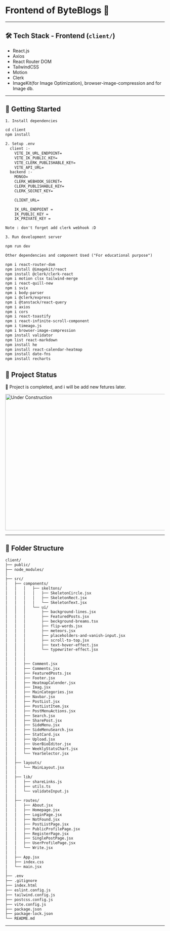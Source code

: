# Frontend of ByteBlogs 🎈

---

## 🛠️ Tech Stack - Frontend (`client/`)
- React.js  
- Axios  
- React Router DOM  
- TailwindCSS  
- Motion
- Clerk
- ImageKit(for Image Optimization), browser-image-compression and for Image db.

---

## 🧪 Getting Started

```txt
1. Install dependencies

cd client
npm install 

2. Setup .env 
  client :-
    VITE_IK_URL_ENDPOINT=
    VITE_IK_PUBLIC_KEY=
    VITE_CLERK_PUBLISHABLE_KEY=
    VITE_API_URL=
  backend :-
    MONGO=
    CLERK_WEBHOOK_SECRET=
    CLERK_PUBLISHABLE_KEY=
    CLERK_SECRET_KEY=

    CLIENT_URL=

    IK_URL_ENDPOINT =
    IK_PUBLIC_KEY =
    IK_PRIVATE_KEY =

Note : don't forget add clerk webhook :D

3. Run development server

npm run dev

Other dependencies and component Used ("For educational purpose")

npm i react-router-dom
npm install @imagekit/react
npm install @clerk/clerk-react
npm i motion clsx tailwind-merge
npm i react-quill-new 
npm i svix
npm i body-parser
npm i @clerk/express
npm i @tanstack/react-query
npm i axios
npm i cors
npm i react-toastify
npm i react-infinite-scroll-component
npm i timeago.js
npm i browser-image-compression
npm install validator
npm list react-markdown
npm install he
npm install react-calendar-heatmap
npm install date-fns
npm install recharts

```

## 📌 Project Status

🧬 Project is completed, and i will be add new fetures later.

<img src="https://i.pinimg.com/originals/67/60/90/6760900d6e002a489f5a9b43cf3c280f.gif" alt="Under Construction" width="600" height="430"/>


---

## 📁 Folder Structure

```txt
client/
├── public/
├── node_modules/
│
├── src/
│   ├── components/
│   │   │   ├── skeltons/
│   │   │   │   ├── SkeletonCircle.jsx
│   │   │   │   ├── SkeletonRect.jsx
│   │   │   │   └── SkeletonText.jsx
│   │   │   └── ui/
│   │   │       ├── background-lines.jsx
│   │   │       ├── FeaturedPosts.jsx
│   │   │       ├── beckground-breams.tsx
│   │   │       ├── flip-words.jsx
│   │   │       ├── meteors.jsx
│   │   │       ├── placeholders-and-vanish-input.jsx
│   │   │       ├── scroll-to-top.jsx
│   │   │       ├── text-hover-effect.jsx
│   │   │       └── typewriter-effect.jsx
│   │   │ 
│   │   │ 
│   │   ├── Comment.jsx
│   │   ├── Comments.jsx
│   │   ├── FeaturedPosts.jsx
│   │   ├── Footer.jsx
│   │   ├── HeatmapCalender.jsx
│   │   ├── Imag.jsx
│   │   ├── MainCategories.jsx
│   │   ├── Navbar.jsx
│   │   ├── PostList.jsx
│   │   ├── PostListItem.jsx
│   │   ├── PostMenuActions.jsx
│   │   ├── Search.jsx
│   │   ├── SharePost.jsx
│   │   ├── SideMenu.jsx
│   │   ├── SideMenuSearch.jsx
│   │   ├── StatCard.jsx
│   │   ├── Upload.jsx
│   │   ├── UserBioEditor.jsx
│   │   ├── WeeklyStatsChart.jsx
│   │   └── YearSelector.jsx
│   │
│   ├── layouts/
│   │   └── MainLayout.jsx
│   │
│   ├── lib/
│   │   ├── shareLinks.js
│   │   ├── utils.ts
│   │   └── validateInput.js
│   │
│   ├── routes/
│   │   ├── About.jsx
│   │   ├── Homepage.jsx
│   │   ├── LoginPage.jsx
│   │   ├── NotFound.jsx
│   │   ├── PostListPage.jsx
│   │   ├── PublicProfilePage.jsx
│   │   ├── RegisterPage.jsx
│   │   ├── SinglePostPage.jsx
│   │   ├── UserProfilePage.jsx
│   │   └── Write.jsx
│   │
│   ├── App.jsx
│   ├── index.css
│   └── main.jsx
│
├── .env
├── .gitignore
├── index.html
├── eslint.config.js
├── tailwind.config.js
├── postcss.config.js
├── vite.config.js
├── package.json
├── package-lock.json
└── README.md
```
---